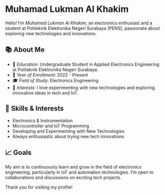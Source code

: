 # Muhamad Lukman Al Khakim

Hello! I’m *Muhamad Lukman Al Khakim*, an electronics enthusiast and a student at Politeknik Elektronika Negeri Surabaya (PENS), passionate about exploring new technologies and innovations.

## 📚 About Me
- 🏫 *Education*: Undergraduate Student in Applied Electronics Engineering at Politeknik Elektronika Negeri Surabaya.
- 📅 *Year of Enrollment*: 2022 - Present
- 🎓 *Field of Study*: Electronics Engineering
- 🌱 *Interests*: I love experimenting with new technologies and exploring innovative ideas in tech and IoT.

## 🔧 Skills & Interests
- Electronics & Instrumentation
- Microcontroller and IoT Programming
- Developing and Experimenting with New Technologies
- Always enthusiastic about trying new tech innovations

## 📈 Goals
My aim is to continuously learn and grow in the field of electronics engineering, particularly in IoT and automation technologies. I’m open to collaborations and discussions on exciting tech projects.

Thank you for visiting my profile!

